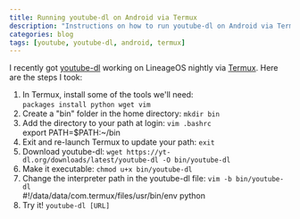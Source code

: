 ```yaml
---
title: Running youtube-dl on Android via Termux
description: "Instructions on how to run youtube-dl on Android via Termux"
categories: blog
tags: [youtube, youtube-dl, android, termux]
---
```


I recently got [youtube-dl](http://youtube-dl.org/) working on LineageOS nightly
via [Termux](http://termux.com/). Here are the steps I took:

1. In Termux, install some of the tools we'll need:  
`packages install python wget vim`
2. Create a "bin" folder in the home directory: `mkdir bin`
3. Add the directory to your path at login: `vim .bashrc`  
export PATH=$PATH:~/bin
4. Exit and re-launch Termux to update your path: `exit`
5. Download youtube-dl: `wget https://yt-dl.org/downloads/latest/youtube-dl -O bin/youtube-dl`
6. Make it executable: `chmod u+x bin/youtube-dl`
7. Change the interpreter path in the youtube-dl file: `vim -b bin/youtube-dl`  
#!/data/data/com.termux/files/usr/bin/env python
8. Try it! `youtube-dl [URL]`

